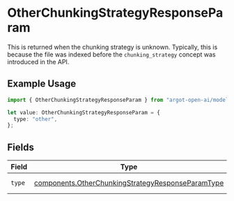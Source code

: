 # OtherChunkingStrategyResponseParam

This is returned when the chunking strategy is unknown. Typically, this is because the file was indexed before the `chunking_strategy` concept was introduced in the API.

## Example Usage

```typescript
import { OtherChunkingStrategyResponseParam } from "argot-open-ai/models/components";

let value: OtherChunkingStrategyResponseParam = {
  type: "other",
};
```

## Fields

| Field                                                                                                                  | Type                                                                                                                   | Required                                                                                                               | Description                                                                                                            |
| ---------------------------------------------------------------------------------------------------------------------- | ---------------------------------------------------------------------------------------------------------------------- | ---------------------------------------------------------------------------------------------------------------------- | ---------------------------------------------------------------------------------------------------------------------- |
| `type`                                                                                                                 | [components.OtherChunkingStrategyResponseParamType](../../models/components/otherchunkingstrategyresponseparamtype.md) | :heavy_check_mark:                                                                                                     | Always `other`.                                                                                                        |